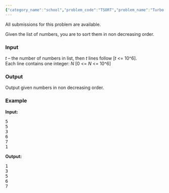 ```yaml
---
{"category_name":"school","problem_code":"TSORT","problem_name":"Turbo Sort","languages_supported":{"0":"ADA","1":"ASM","2":"BASH","3":"BF","4":"C","5":"C99 strict","6":"CAML","7":"CLOJ","8":"CLPS","9":"CPP 4.3.2","10":"CPP 4.9.2","11":"CPP14","12":"CS2","13":"D","14":"FORT","15":"FS","16":"GO","17":"HASK","18":"ICK","19":"ICON","20":"JAVA","21":"JS","22":"LISP clisp","23":"LISP sbcl","24":"LUA","25":"NEM","26":"NICE","27":"NODEJS","28":"PAS fpc","29":"PAS gpc","30":"PERL","31":"PHP","32":"PIKE","33":"PRLG","34":"PYPY","35":"PYTH","36":"PYTH 3.4","37":"RUBY","38":"SCALA","39":"SCM chicken","40":"SCM guile","41":"SCM qobi","42":"ST","43":"TEXT","44":"WSPC"},"max_timelimit":5,"source_sizelimit":50000,"problem_author":"admin","problem_tester":null,"date_added":"1-12-2008","tags":{"0":"admin"},"time":{"view_start_date":1232710998,"submit_start_date":1232710998,"visible_start_date":1232710998,"end_date":1735669800},"layout":"problem"}
---
```

<span class="solution-visible-txt">All submissions for this problem are available.</span><p>Given the list of numbers, you are to sort them in non decreasing order.<BR>
</p>

<h3>Input</h3>
<p><i>t</i> – the number of numbers in list, then <i>t</i> lines follow [<i>t</i> <= 10^6]. <BR>
Each line contains one integer: <i>N</i> [0 <= <i>N</i> <= 10^6]

<h3>Output</h3>
<p>Output given numbers in non decreasing order.<BR>

<h3>Example</h3>
<p><b>Input:</b></p>
<pre>
5
5
3
6
7
1
</pre>

<p><b>Output:</b></p>
<pre>
1
3
5
6
7
</pre>